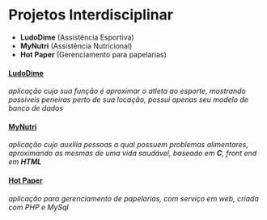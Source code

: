 # Projetos Interdisciplinar 
- <strong>LudoDime</strong> (Assistência Esportiva)
- <strong>MyNutri</strong> (Assistência Nutricional)
- <strong>Hot Paper</strong> (Gerenciamento para papelarias)


<h4><a href="LudoDime">LudoDime</a></h4>
<em>aplicação cuja sua função é aproximar o atleta ao esporte, mostrando possíveis peneiras perto de sua locação, possui apenas seu modelo de banco de dados</em>
<h4><a href="MyNutri">MyNutri</a></h4>
<em>aplicação cujo auxilia pessoas a qual possuem problemas alimentares, aproximando as mesmas de uma vida saudável, baseado em <strong>C</strong>, front end em <strong>HTML</strong></em>
<h4><a href="HotPaper">Hot Paper</a></h4> 
<em>aplicação para gerenciamento de papelarias, com serviço em web, criada com PHP e MySql</em>
